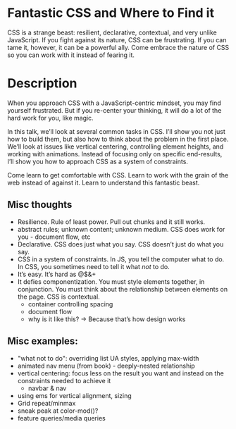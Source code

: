 # Fantastic CSS and Where to Find it

CSS is a strange beast: resilient, declarative, contextual, and very unlike JavaScript. If you fight against its nature, CSS can be frustrating. If you can tame it, however, it can be a powerful ally. Come embrace the nature of CSS so you can work with it instead of fearing it.

# Description
When you approach CSS with a JavaScript-centric mindset, you may find yourself frustrated. But if you re-center your thinking, it will do a lot of the hard work for you, like magic.

In this talk, we’ll look at several common tasks in CSS. I’ll show you not just how to build them, but also how to think about the problem in the first place. We’ll look at issues like vertical centering, controlling element heights, and working with animations. Instead of focusing only on specific end-results, I’ll show you how to approach CSS as a system of constraints.

Come learn to get comfortable with CSS. Learn to work with the grain of the web instead of against it. Learn to understand this fantastic beast.

## Misc thoughts

* Resilience. Rule of least power. Pull out chunks and it still works.
* abstract rules; unknown content; unknown medium. CSS does work for you - document flow, etc
* Declarative. CSS does just what you say. CSS doesn’t just do what you say.
* CSS in a system of constraints. In JS, you tell the computer what to do. In CSS, you sometimes need to tell it what *not* to do.
* It’s easy. It’s hard as @$&+
* It defies componentization. You must style elements together, in conjunction. You must think about the relationship between elements on the page. CSS is contextual.
  * container controlling spacing
  * document flow
  * why is it like this? -> Because that’s how design works

## Misc examples:

* "what not to do": overriding list UA styles, applying max-width
* animated nav menu (from book) - deeply-nested relationship
* vertical centering: focus less on the result you want and instead on the constraints needed to achieve it
  * navbar & nav
* using ems for vertical alignment, sizing
* Grid repeat/minmax
* sneak peak at color-mod()?
* feature queries/media queries
